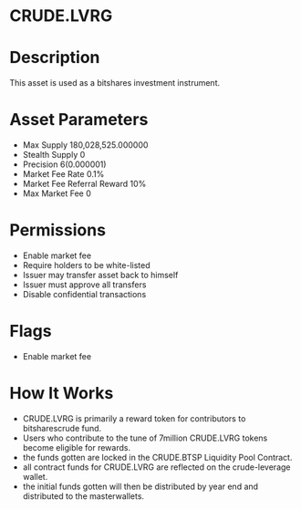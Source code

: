 # CRUDE.LVRG

# Description
This asset is used as a bitshares investment instrument.

# Asset Parameters
- Max Supply 180,028,525.000000
- Stealth Supply 0
- Precision 6(0.000001)
- Market Fee Rate 0.1%
- Market Fee Referral Reward 10%
- Max Market Fee 0
# Permissions
- Enable market fee
- Require holders to be white-listed
- Issuer may transfer asset back to himself
- Issuer must approve all transfers
- Disable confidential transactions
# Flags
- Enable market fee
# How It Works
- CRUDE.LVRG is primarily a reward token for contributors to bitsharescrude fund.
- Users who contribute to the tune of 7million CRUDE.LVRG tokens become eligible for rewards.
- the funds gotten are locked in the CRUDE.BTSP Liquidity Pool Contract.
- all contract funds for CRUDE.LVRG are reflected on the crude-leverage wallet.
- the initial funds gotten will then be distributed by year end and distributed to the masterwallets.
